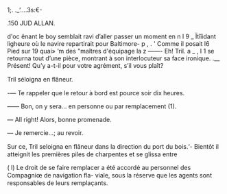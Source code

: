 1;. ._‘....3s:€-

 

.150 JUD ALLAN.

d'oc ênant le boy semblait ravi d’aller passer un moment en
n l 9 _
Ïtîîidant ligheure où le navire repartirait pour Baltimore- p , .
' Comme il posait l6 Pied sur 19 quai» ‘m des "maîtres d'équipage la  z
——- Eh! Tril. a _ ,
I 1 se retourna tout d’une pièce, montrant à son interlocuteur sa face ironique.
.__ Présent! Qu’y a-t-il pour votre agrément, s’il vous plaît?

Tril séloigna en ﬂâneur.

-— Te rappeler que le retour à bord est pource soir dix heures.

—— Bon, on y sera... en personne ou par remplacement (1).

— All right! Alors, bonne promenade.

— Je remercie...; au revoir.

Sur ce, Tril seloigna en ﬂâneur dans la direction du port du bois.‘-
Bientôt il atteignit les premières piles de charpentes et se glissa entre

( l) Le droit de se faire remplacer a été accordé au personnel des Compagniœ de navigation ﬂa-
viale, sous la réserve que les agents sont responsables de leurs remplaçants.

 

 

